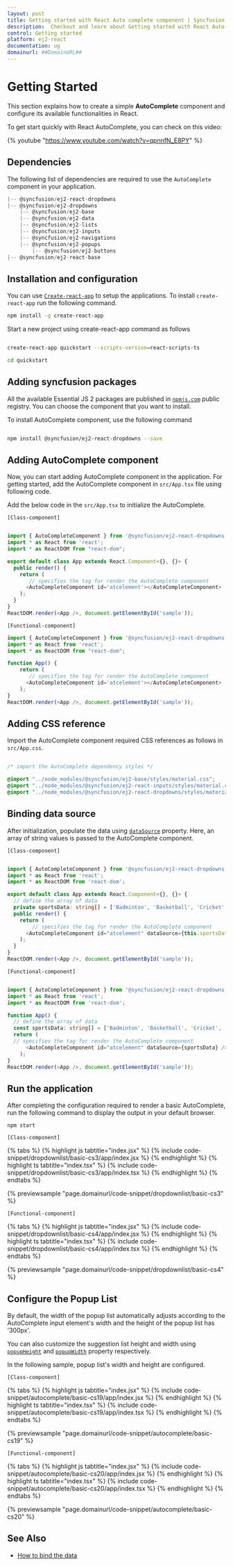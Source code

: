 ```yaml
---
layout: post
title: Getting started with React Auto complete component | Syncfusion
description:  Checkout and learn about Getting started with React Auto complete component of Syncfusion Essential JS 2 and more details.
control: Getting started 
platform: ej2-react
documentation: ug
domainurl: ##DomainURL##
---
```


# Getting Started

This section explains how to create a simple **AutoComplete** component and configure its available functionalities in React.

To get start quickly with React AutoComplete, you can check on this video:

{% youtube "https://www.youtube.com/watch?v=qpnnfN_E8PY" %}

## Dependencies

The following list of dependencies are required to use the `AutoComplete` component in your application.

```javascript
|-- @syncfusion/ej2-react-dropdowns
|-- @syncfusion/ej2-dropdowns
    |-- @syncfusion/ej2-base
    |-- @syncfusion/ej2-data
    |-- @syncfusion/ej2-lists
    |-- @syncfusion/ej2-inputs
    |-- @syncfusion/ej2-navigations
    |-- @syncfusion/ej2-popups
        |-- @syncfusion/ej2-buttons
|-- @syncfusion/ej2-react-base
```

## Installation and configuration

You can use [`Create-react-app`](https://github.com/facebookincubator/create-react-app) to setup the applications. To install `create-react-app` run the following command.

```bash
npm install -g create-react-app
```

Start a new project using create-react-app command as follows

```bash

create-react-app quickstart --scripts-version=react-scripts-ts

cd quickstart

```

## Adding syncfusion packages

All the available Essential JS 2 packages are published in [`npmjs.com`](https://www.npmjs.com/~syncfusionorg) public registry. You can choose the component that you want to install.

To install AutoComplete component, use the following command

```bash

npm install @syncfusion/ej2-react-dropdowns --save

```

## Adding AutoComplete component

Now, you can start adding AutoComplete component in the application. For getting started, add the AutoComplete component in `src/App.tsx` file using following code.

Add the below code in the `src/App.tsx` to initialize the AutoComplete.

`[Class-component]`

```ts

import { AutoCompleteComponent } from '@syncfusion/ej2-react-dropdowns';
import * as React from 'react';
import * as ReactDOM from "react-dom";

export default class App extends React.Component<{}, {}> {
  public render() {
    return (
       // specifies the tag for render the AutoComplete component
      <AutoCompleteComponent id='atcelement'></AutoCompleteComponent>
    );
  }
}
ReactDOM.render(<App />, document.getElementById('sample'));
```

`[Functional-component]`

```ts
import { AutoCompleteComponent } from '@syncfusion/ej2-react-dropdowns';
import * as React from 'react';
import * as ReactDOM from "react-dom";

function App() {
    return (
       // specifies the tag for render the AutoComplete component
      <AutoCompleteComponent id='atcelement'></AutoCompleteComponent>
    );
}
ReactDOM.render(<App />, document.getElementById('sample'));
```

## Adding CSS reference

Import the AutoComplete component required CSS references as follows in `src/App.css`.

```css

/* import the AutoComplete dependency styles */

@import "../node_modules/@syncfusion/ej2-base/styles/material.css";
@import "../node_modules/@syncfusion/ej2-react-inputs/styles/material.css";
@import "../node_modules/@syncfusion/ej2-react-dropdowns/styles/material.css";

```

## Binding data source

After initialization, populate the data using [`dataSource`](https://ej2.syncfusion.com/react/documentation/api/auto-complete/#datasource) property. Here, an array of string values is passed to the AutoComplete component.

`[Class-component]`

```ts

import { AutoCompleteComponent } from '@syncfusion/ej2-react-dropdowns';
import * as React from 'react';
import * as ReactDOM from 'react-dom';

export default class App extends React.Component<{}, {}> {
  // define the array of data
  private sportsData: string[] = ['Badminton', 'Basketball', 'Cricket', 'Football', 'Golf', 'Gymnastics', 'Hockey', 'Rugby', 'Snooker', 'Tennis'];
  public render() {
    return (
        // specifies the tag for render the AutoComplete component
      <AutoCompleteComponent id="atcelement" dataSource={this.sportsData} />
    );
  }
}
ReactDOM.render(<App />, document.getElementById('sample'));
```

`[Functional-component]`

```ts

import { AutoCompleteComponent } from '@syncfusion/ej2-react-dropdowns';
import * as React from 'react';
import * as ReactDOM from 'react-dom';

function App() {
  // define the array of data
  const sportsData: string[] = ['Badminton', 'Basketball', 'Cricket', 'Football', 'Golf', 'Gymnastics', 'Hockey', 'Rugby', 'Snooker', 'Tennis'];
  return (
  // specifies the tag for render the AutoComplete component
      <AutoCompleteComponent id="atcelement" dataSource={sportsData} />
    );
}
ReactDOM.render(<App />, document.getElementById('sample'));
```

## Run the application

After completing the configuration required to render a basic  AutoComplete, run the following command to display the output in your default browser.

```
npm start
```

`[Class-component]`

{% tabs %}
{% highlight js tabtitle="index.jsx" %}
{% include code-snippet/dropdownlist/basic-cs3/app/index.jsx %}
{% endhighlight %}
{% highlight ts tabtitle="index.tsx" %}
{% include code-snippet/dropdownlist/basic-cs3/app/index.tsx %}
{% endhighlight %}
{% endtabs %}

 {% previewsample "page.domainurl/code-snippet/dropdownlist/basic-cs3" %}

`[Functional-component]`

{% tabs %}
{% highlight js tabtitle="index.jsx" %}
{% include code-snippet/dropdownlist/basic-cs4/app/index.jsx %}
{% endhighlight %}
{% highlight ts tabtitle="index.tsx" %}
{% include code-snippet/dropdownlist/basic-cs4/app/index.tsx %}
{% endhighlight %}
{% endtabs %}

 {% previewsample "page.domainurl/code-snippet/dropdownlist/basic-cs4" %}

## Configure the Popup List

By default, the width of the popup list automatically adjusts according to the AutoComplete input element's width and the height of the popup list has '300px'.

You can also customize the suggestion list height and width using [`popupHeight`](https://ej2.syncfusion.com/react/documentation/api/auto-complete/#popupheight) and [`popupWidth`](https://ej2.syncfusion.com/react/documentation/api/auto-complete/#popupwidth) property respectively.

In the following sample, popup list's width and height are configured.

`[Class-component]`

{% tabs %}
{% highlight js tabtitle="index.jsx" %}
{% include code-snippet/autocomplete/basic-cs19/app/index.jsx %}
{% endhighlight %}
{% highlight ts tabtitle="index.tsx" %}
{% include code-snippet/autocomplete/basic-cs19/app/index.tsx %}
{% endhighlight %}
{% endtabs %}

 {% previewsample "page.domainurl/code-snippet/autocomplete/basic-cs19" %}

`[Functional-component]`

{% tabs %}
{% highlight js tabtitle="index.jsx" %}
{% include code-snippet/autocomplete/basic-cs20/app/index.jsx %}
{% endhighlight %}
{% highlight ts tabtitle="index.tsx" %}
{% include code-snippet/autocomplete/basic-cs20/app/index.tsx %}
{% endhighlight %}
{% endtabs %}

 {% previewsample "page.domainurl/code-snippet/autocomplete/basic-cs20" %}

## See Also

* [How to bind the data](./data-binding/)